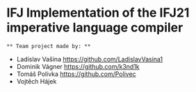 # IFJ Implementation of the IFJ21 imperative language compiler
	** Team project made by: **
  - Ladislav Vašina https://github.com/LadislavVasina1
  - Dominik Vágner  https://github.com/k3nd1k
  - Tomáš Polívka   https://github.com/Polivec
  - Vojtěch Hájek
